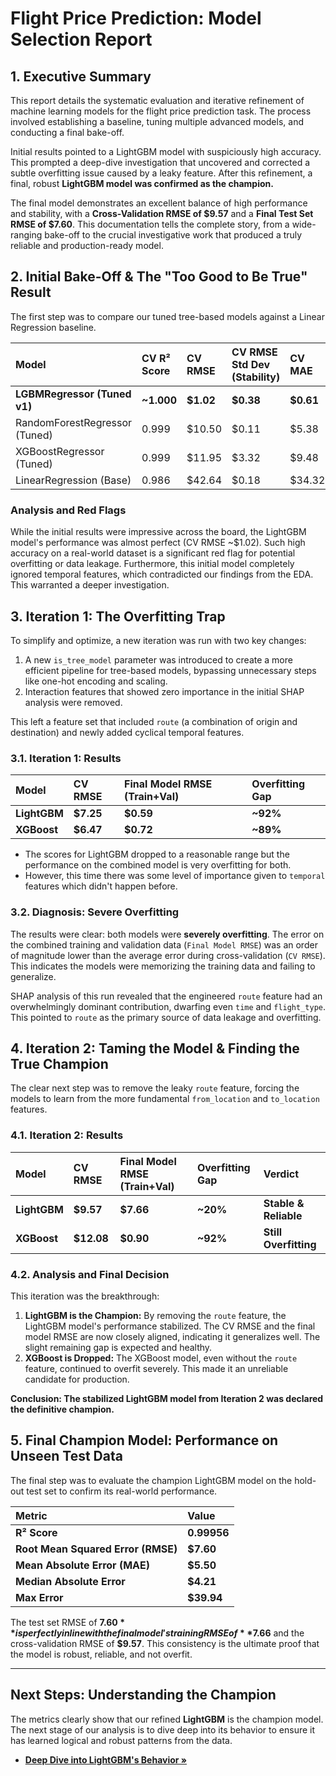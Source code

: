 # Flight Price Prediction: Model Selection Report

## 1. Executive Summary

This report details the systematic evaluation and iterative refinement of machine learning models for the flight price prediction task. The process involved establishing a baseline, tuning multiple advanced models, and conducting a final bake-off.

Initial results pointed to a LightGBM model with suspiciously high accuracy. This prompted a deep-dive investigation that uncovered and corrected a subtle overfitting issue caused by a leaky feature. After this refinement, a final, robust **LightGBM model was confirmed as the champion.**

The final model demonstrates an excellent balance of high performance and stability, with a **Cross-Validation RMSE of $9.57** and a **Final Test Set RMSE of $7.60**. This documentation tells the complete story, from a wide-ranging bake-off to the crucial investigative work that produced a truly reliable and production-ready model.

## 2. Initial Bake-Off & The "Too Good to Be True" Result

The first step was to compare our tuned tree-based models against a Linear Regression baseline.

| Model | CV R² Score | CV RMSE | CV RMSE Std Dev (Stability) | CV MAE | Duration |
| :--- | :--- | :--- | :--- | :--- | :--- |
| **LGBMRegressor (Tuned v1)** | **~1.000** | **$1.02** | **$0.38** | **$0.61** | **2.5 min** |
| RandomForestRegressor (Tuned) | 0.999 | $10.50 | $0.11 | $5.38 | 6.9 min |
| XGBoostRegressor (Tuned) | 0.999 | $11.95 | $3.32 | $9.48 | 1.9 min |
| LinearRegression (Base) | 0.986 | $42.64 | $0.18 | $34.32 | 2.2 min |

### Analysis and Red Flags

While the initial results were impressive across the board, the LightGBM model's performance was almost perfect (CV RMSE ~$1.02). Such high accuracy on a real-world dataset is a significant red flag for potential overfitting or data leakage. Furthermore, this initial model completely ignored temporal features, which contradicted our findings from the EDA. This warranted a deeper investigation.

## 3. Iteration 1: The Overfitting Trap

To simplify and optimize, a new iteration was run with two key changes:

1.  A new `is_tree_model` parameter was introduced to create a more efficient pipeline for tree-based models, bypassing unnecessary steps like one-hot encoding and scaling.
2.  Interaction features that showed zero importance in the initial SHAP analysis were removed.

This left a feature set that included `route` (a combination of origin and destination) and newly added cyclical temporal features.

### 3.1. Iteration 1: Results

| Model | CV RMSE | Final Model RMSE (Train+Val) | Overfitting Gap |
| :--- | :--- | :--- | :--- |
| **LightGBM** | **$7.25** | **$0.59** | **~92%** |
| **XGBoost** | **$6.47** | **$0.72** | **~89%** |

* The scores for LightGBM dropped to a reasonable range but the performance on the combined model is very overfitting for both.
* However, this time there was some level of importance given to `temporal` features which didn't happen before.
### 3.2. Diagnosis: Severe Overfitting

The results were clear: both models were **severely overfitting**. The error on the combined training and validation data (`Final Model RMSE`) was an order of magnitude lower than the average error during cross-validation (`CV RMSE`). This indicates the models were memorizing the training data and failing to generalize.

SHAP analysis of this run revealed that the engineered `route` feature had an overwhelmingly dominant contribution, dwarfing even `time` and `flight_type`. This pointed to `route` as the primary source of data leakage and overfitting.

## 4. Iteration 2: Taming the Model & Finding the True Champion

The clear next step was to remove the leaky `route` feature, forcing the models to learn from the more fundamental `from_location` and `to_location` features.

### 4.1. Iteration 2: Results

| Model | CV RMSE | Final Model RMSE (Train+Val) | Overfitting Gap | Verdict |
| :--- | :--- | :--- | :--- | :--- |
| **LightGBM** | **$9.57** | **$7.66** | **~20%** | **Stable & Reliable** |
| **XGBoost** | **$12.08** | **$0.90** | **~92%** | **Still Overfitting** |

### 4.2. Analysis and Final Decision

This iteration was the breakthrough:

1.  **LightGBM is the Champion:** By removing the `route` feature, the LightGBM model's performance stabilized. The CV RMSE and the final model RMSE are now closely aligned, indicating it generalizes well. The slight remaining gap is expected and healthy.
2.  **XGBoost is Dropped:** The XGBoost model, even without the `route` feature, continued to overfit severely. This made it an unreliable candidate for production.

**Conclusion: The stabilized LightGBM model from Iteration 2 was declared the definitive champion.**

## 5. Final Champion Model: Performance on Unseen Test Data

The final step was to evaluate the champion LightGBM model on the hold-out test set to confirm its real-world performance.

| Metric | Value |
| :--- | :--- |
| **R² Score** | **0.99956** |
| **Root Mean Squared Error (RMSE)** | **$7.60** |
| **Mean Absolute Error (MAE)** | **$5.50** |
| **Median Absolute Error** | **$4.21** |
| **Max Error** | **$39.94** |

The test set RMSE of **$7.60** is perfectly in line with the final model's training RMSE of **$7.66** and the cross-validation RMSE of **$9.57**. This consistency is the ultimate proof that the model is robust, reliable, and not overfit.

---

## Next Steps: Understanding the Champion

The metrics clearly show that our refined **LightGBM** is the champion model. The next stage of our analysis is to dive deep into its behavior to ensure it has learned logical and robust patterns from the data.

* **[Deep Dive into LightGBM's Behavior &raquo;](model_explainability_lgbm_champ.md)**
